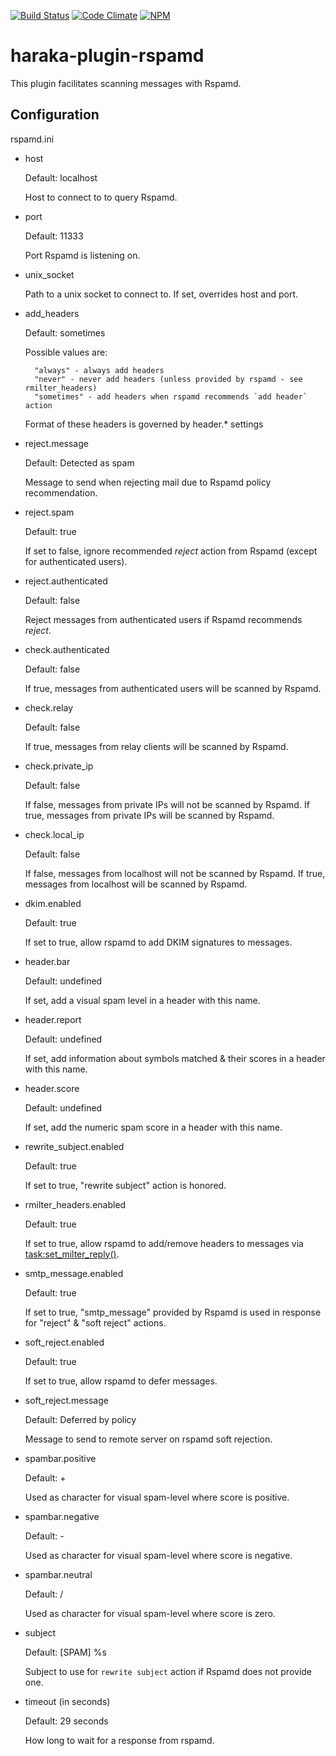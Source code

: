 [![Build Status][ci-img]][ci-url]
[![Code Climate][clim-img]][clim-url]
[![NPM][npm-img]][npm-url]

# haraka-plugin-rspamd

This plugin facilitates scanning messages with Rspamd.

## Configuration

rspamd.ini

- host

    Default: localhost

    Host to connect to to query Rspamd.

- port

    Default: 11333

    Port Rspamd is listening on.

- unix_socket

    Path to a unix socket to connect to.  If set, overrides host and port.

- add\_headers

    Default: sometimes

    Possible values are:

        "always" - always add headers
        "never" - never add headers (unless provided by rspamd - see rmilter_headers)
        "sometimes" - add headers when rspamd recommends `add header` action

    Format of these headers is governed by header.* settings

- reject.message

    Default: Detected as spam

    Message to send when rejecting mail due to Rspamd policy recommendation.

- reject.spam

    Default: true

    If set to false, ignore recommended *reject* action from Rspamd (except
    for authenticated users).

- reject.authenticated

    Default: false

    Reject messages from authenticated users if Rspamd recommends *reject*.

- check.authenticated

    Default: false

    If true, messages from authenticated users will be scanned by Rspamd.

- check.relay

    Default: false

    If true, messages from relay clients will be scanned by Rspamd.

- check.private\_ip

    Default: false

    If false, messages from private IPs will not be scanned by Rspamd.
    If true, messages from private IPs will be scanned by Rspamd.

- check.local\_ip

    Default: false

    If false, messages from localhost will not be scanned by Rspamd.
    If true, messages from localhost will be scanned by Rspamd.

- dkim.enabled

    Default: true

    If set to true, allow rspamd to add DKIM signatures to messages.

- header.bar

    Default: undefined

    If set, add a visual spam level in a header with this name.

- header.report

    Default: undefined

    If set, add information about symbols matched & their scores in a header
    with this name.

- header.score

    Default: undefined

    If set, add the numeric spam score in a header with this name.

- rewrite\_subject.enabled

    Default: true

    If set to true, "rewrite subject" action is honored.

- rmilter\_headers.enabled

    Default: true

    If set to true, allow rspamd to add/remove headers to messages via [task:set_milter_reply()](https://rspamd.com/doc/lua/task.html#m70081).

- smtp\_message.enabled

    Default: true

    If set to true, "smtp_message" provided by Rspamd is used in response for "reject" & "soft reject" actions.

- soft\_reject.enabled

    Default: true

    If set to true, allow rspamd to defer messages.

- soft\_reject.message

    Default: Deferred by policy

    Message to send to remote server on rspamd soft rejection.

- spambar.positive

    Default: +

    Used as character for visual spam-level where score is positive.

- spambar.negative

    Default: -

    Used as character for visual spam-level where score is negative.

- spambar.neutral

    Default: /

    Used as character for visual spam-level where score is zero.

- subject

    Default: [SPAM] %s

    Subject to use for `rewrite subject` action if Rspamd does not provide one.

- timeout (in seconds)

    Default: 29 seconds

    How long to wait for a response from rspamd.


<!-- leave these buried at the bottom of the document -->
[ci-img]: https://github.com/haraka/haraka-plugin-rspamd/actions/workflows/ci.yml/badge.svg
[ci-url]: https://github.com/haraka/haraka-plugin-rspamd/actions/workflows/ci.yml
[cov-img]: https://codecov.io/github/haraka/haraka-plugin-rspamd/coverage.svg
[cov-url]: https://codecov.io/github/haraka/haraka-plugin-rspamd
[clim-img]: https://codeclimate.com/github/haraka/haraka-plugin-rspamd/badges/gpa.svg
[clim-url]: https://codeclimate.com/github/haraka/haraka-plugin-rspamd
[npm-img]: https://nodei.co/npm/haraka-plugin-rspamd.png
[npm-url]: https://www.npmjs.com/package/haraka-plugin-rspamd
